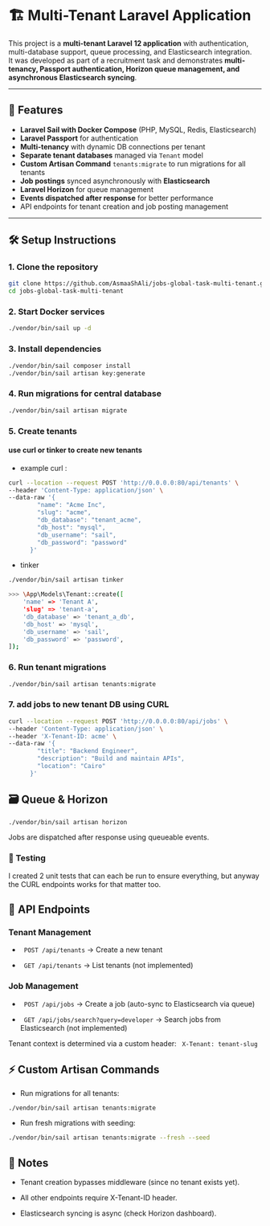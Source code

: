 # 🏗 Multi-Tenant Laravel Application

This project is a **multi-tenant Laravel 12 application** with authentication, multi-database support, queue processing, and Elasticsearch integration.  
It was developed as part of a recruitment task and demonstrates **multi-tenancy, Passport authentication, Horizon queue management, and asynchronous Elasticsearch syncing**.

---

## 🚀 Features
- **Laravel Sail with Docker Compose** (PHP, MySQL, Redis, Elasticsearch)
- **Laravel Passport** for authentication
- **Multi-tenancy** with dynamic DB connections per tenant
- **Separate tenant databases** managed via `Tenant` model
- **Custom Artisan Command** `tenants:migrate` to run migrations for all tenants
- **Job postings** synced asynchronously with **Elasticsearch**
- **Laravel Horizon** for queue management
- **Events dispatched after response** for better performance
- API endpoints for tenant creation and job posting management

---

## 🛠 Setup Instructions

### 1. Clone the repository
```bash
git clone https://github.com/AsmaaShAli/jobs-global-task-multi-tenant.git
cd jobs-global-task-multi-tenant
```

### 2. Start Docker services
```bash
./vendor/bin/sail up -d
```

### 3. Install dependencies
```bash
./vendor/bin/sail composer install
./vendor/bin/sail artisan key:generate
```

### 4. Run migrations for central database
```bash
./vendor/bin/sail artisan migrate
```


### 5. Create tenants

#### use curl or tinker to create new tenants 
- example curl : 

```bash
curl --location --request POST 'http://0.0.0.0:80/api/tenants' \
--header 'Content-Type: application/json' \
--data-raw '{
        "name": "Acme Inc",
        "slug": "acme",
        "db_database": "tenant_acme",
        "db_host": "mysql",
        "db_username": "sail",
        "db_password": "password"
      }'
```
- tinker 

```bash
./vendor/bin/sail artisan tinker

>>> \App\Models\Tenant::create([
    'name' => 'Tenant A',
    'slug' => 'tenant-a',
    'db_database' => 'tenant_a_db',
    'db_host' => 'mysql',
    'db_username' => 'sail',
    'db_password' => 'password',
]);
```

### 6. Run tenant migrations
```bash
./vendor/bin/sail artisan tenants:migrate
```

### 7. add jobs to new tenant DB using CURL
```bash
curl --location --request POST 'http://0.0.0.0:80/api/jobs' \
--header 'Content-Type: application/json' \
--header 'X-Tenant-ID: acme' \
--data-raw '{
        "title": "Backend Engineer",
        "description": "Build and maintain APIs",
        "location": "Cairo"
      }'
```


## 🗃 Queue & Horizon
```bash
./vendor/bin/sail artisan horizon
```
Jobs  are dispatched after response using queueable events.

### 🧪 Testing
I created 2 unit tests that can each be run to ensure everything, but anyway the CURL endpoints works for that matter too.


##  📡 API Endpoints
### Tenant Management

- ``` POST /api/tenants```  → Create a new tenant

- ``` GET /api/tenants```  → List tenants (not implemented)

### Job Management

- ``` POST /api/jobs```  → Create a job (auto-sync to Elasticsearch via queue)

- ``` GET /api/jobs/search?query=developer```  → Search jobs from Elasticsearch (not implemented)

Tenant context is determined via a custom header:
``` X-Tenant: tenant-slug```


## ⚡ Custom Artisan Commands

- Run migrations for all tenants:
```bash
./vendor/bin/sail artisan tenants:migrate

```
- Run fresh migrations with seeding:
```bash
./vendor/bin/sail artisan tenants:migrate --fresh --seed

```
## 📖 Notes

- Tenant creation bypasses middleware (since no tenant exists yet).

- All other endpoints require X-Tenant-ID header.

- Elasticsearch syncing is async (check Horizon dashboard).

